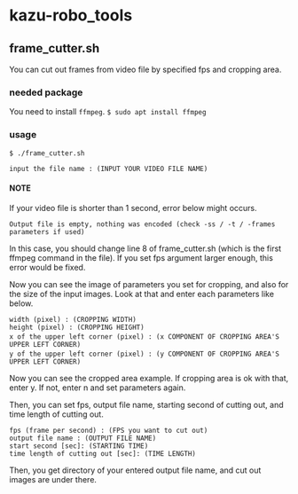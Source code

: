 # kazu-robo_tools

## frame_cutter.sh
You can cut out frames from video file by specified fps and cropping area.

### needed package
You need to install `ffmpeg`.
`$ sudo apt install ffmpeg`

### usage
`$ ./frame_cutter.sh`

`input the file name : (INPUT YOUR VIDEO FILE NAME)`

#### NOTE
If your video file is shorter than 1 second, error below might occurs.

`Output file is empty, nothing was encoded (check -ss / -t / -frames parameters if used)`

In this case, you should change line 8 of frame_cutter.sh (which is the first ffmpeg command in the file).
If you set fps argument larger enough, this error would be fixed.

Now you can see the image of parameters you set for cropping, and also for the size of the input images.
Look at that and enter each parameters like below.
```
width (pixel) : (CROPPING WIDTH)
height (pixel) : (CROPPING HEIGHT)
x of the upper left corner (pixel) : (x COMPONENT OF CROPPING AREA'S　UPPER LEFT CORNER)
y of the upper left corner (pixel) : (y COMPONENT OF CROPPING AREA'S　UPPER LEFT CORNER)
```
Now you can see the cropped area example.
If cropping area is ok with that, enter y. If not, enter n and set parameters again.

Then, you can set fps, output file name, starting second of cutting out, and time length of cutting out.
```
fps (frame per second) : (FPS you want to cut out)
output file name : (OUTPUT FILE NAME)
start second [sec]: (STARTING TIME)
time length of cutting out [sec]: (TIME LENGTH)
```
Then, you get directory of your entered output file name, and cut out images are under there.
